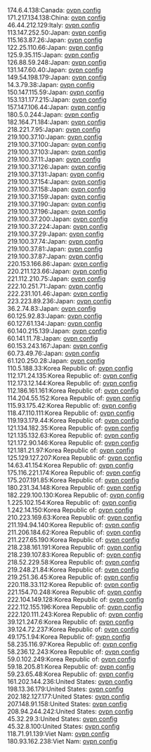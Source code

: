 174.6.4.138:Canada: [ovpn config](vpn/174_6_4_138.ovpn)  
171.217.134.138:China: [ovpn config](vpn/171_217_134_138.ovpn)  
46.44.212.129:Italy: [ovpn config](vpn/46_44_212_129.ovpn)  
113.147.252.50:Japan: [ovpn config](vpn/113_147_252_50.ovpn)  
115.163.87.26:Japan: [ovpn config](vpn/115_163_87_26.ovpn)  
122.25.110.66:Japan: [ovpn config](vpn/122_25_110_66.ovpn)  
125.9.35.115:Japan: [ovpn config](vpn/125_9_35_115.ovpn)  
126.88.59.248:Japan: [ovpn config](vpn/126_88_59_248.ovpn)  
131.147.60.40:Japan: [ovpn config](vpn/131_147_60_40.ovpn)  
149.54.198.179:Japan: [ovpn config](vpn/149_54_198_179.ovpn)  
14.3.79.38:Japan: [ovpn config](vpn/14_3_79_38.ovpn)  
150.147.115.59:Japan: [ovpn config](vpn/150_147_115_59.ovpn)  
153.131.177.215:Japan: [ovpn config](vpn/153_131_177_215.ovpn)  
157.147.106.44:Japan: [ovpn config](vpn/157_147_106_44.ovpn)  
180.5.0.244:Japan: [ovpn config](vpn/180_5_0_244.ovpn)  
182.164.71.184:Japan: [ovpn config](vpn/182_164_71_184.ovpn)  
218.221.7.95:Japan: [ovpn config](vpn/218_221_7_95.ovpn)  
219.100.37.10:Japan: [ovpn config](vpn/219_100_37_10.ovpn)  
219.100.37.100:Japan: [ovpn config](vpn/219_100_37_100.ovpn)  
219.100.37.103:Japan: [ovpn config](vpn/219_100_37_103.ovpn)  
219.100.37.11:Japan: [ovpn config](vpn/219_100_37_11.ovpn)  
219.100.37.126:Japan: [ovpn config](vpn/219_100_37_126.ovpn)  
219.100.37.131:Japan: [ovpn config](vpn/219_100_37_131.ovpn)  
219.100.37.154:Japan: [ovpn config](vpn/219_100_37_154.ovpn)  
219.100.37.158:Japan: [ovpn config](vpn/219_100_37_158.ovpn)  
219.100.37.159:Japan: [ovpn config](vpn/219_100_37_159.ovpn)  
219.100.37.190:Japan: [ovpn config](vpn/219_100_37_190.ovpn)  
219.100.37.196:Japan: [ovpn config](vpn/219_100_37_196.ovpn)  
219.100.37.200:Japan: [ovpn config](vpn/219_100_37_200.ovpn)  
219.100.37.224:Japan: [ovpn config](vpn/219_100_37_224.ovpn)  
219.100.37.29:Japan: [ovpn config](vpn/219_100_37_29.ovpn)  
219.100.37.74:Japan: [ovpn config](vpn/219_100_37_74.ovpn)  
219.100.37.81:Japan: [ovpn config](vpn/219_100_37_81.ovpn)  
219.100.37.87:Japan: [ovpn config](vpn/219_100_37_87.ovpn)  
220.153.166.86:Japan: [ovpn config](vpn/220_153_166_86.ovpn)  
220.211.123.66:Japan: [ovpn config](vpn/220_211_123_66.ovpn)  
221.112.210.75:Japan: [ovpn config](vpn/221_112_210_75.ovpn)  
222.10.251.71:Japan: [ovpn config](vpn/222_10_251_71.ovpn)  
222.231.101.46:Japan: [ovpn config](vpn/222_231_101_46.ovpn)  
223.223.89.236:Japan: [ovpn config](vpn/223_223_89_236.ovpn)  
36.2.74.83:Japan: [ovpn config](vpn/36_2_74_83.ovpn)  
60.125.92.83:Japan: [ovpn config](vpn/60_125_92_83.ovpn)  
60.127.61.134:Japan: [ovpn config](vpn/60_127_61_134.ovpn)  
60.140.215.139:Japan: [ovpn config](vpn/60_140_215_139.ovpn)  
60.141.11.78:Japan: [ovpn config](vpn/60_141_11_78.ovpn)  
60.153.243.167:Japan: [ovpn config](vpn/60_153_243_167.ovpn)  
60.73.49.76:Japan: [ovpn config](vpn/60_73_49_76.ovpn)  
61.120.250.28:Japan: [ovpn config](vpn/61_120_250_28.ovpn)  
110.5.188.33:Korea Republic of: [ovpn config](vpn/110_5_188_33.ovpn)  
112.171.24.135:Korea Republic of: [ovpn config](vpn/112_171_24_135.ovpn)  
112.173.12.144:Korea Republic of: [ovpn config](vpn/112_173_12_144.ovpn)  
112.186.161.161:Korea Republic of: [ovpn config](vpn/112_186_161_161.ovpn)  
114.204.55.152:Korea Republic of: [ovpn config](vpn/114_204_55_152.ovpn)  
115.93.175.42:Korea Republic of: [ovpn config](vpn/115_93_175_42.ovpn)  
118.47.110.111:Korea Republic of: [ovpn config](vpn/118_47_110_111.ovpn)  
119.193.179.44:Korea Republic of: [ovpn config](vpn/119_193_179_44.ovpn)  
121.134.182.35:Korea Republic of: [ovpn config](vpn/121_134_182_35.ovpn)  
121.135.132.63:Korea Republic of: [ovpn config](vpn/121_135_132_63.ovpn)  
121.172.90.146:Korea Republic of: [ovpn config](vpn/121_172_90_146.ovpn)  
121.181.21.97:Korea Republic of: [ovpn config](vpn/121_181_21_97.ovpn)  
125.129.127.207:Korea Republic of: [ovpn config](vpn/125_129_127_207.ovpn)  
14.63.41.154:Korea Republic of: [ovpn config](vpn/14_63_41_154.ovpn)  
175.116.221.174:Korea Republic of: [ovpn config](vpn/175_116_221_174.ovpn)  
175.207.191.85:Korea Republic of: [ovpn config](vpn/175_207_191_85.ovpn)  
180.231.34.148:Korea Republic of: [ovpn config](vpn/180_231_34_148.ovpn)  
182.229.100.130:Korea Republic of: [ovpn config](vpn/182_229_100_130.ovpn)  
1.225.102.154:Korea Republic of: [ovpn config](vpn/1_225_102_154.ovpn)  
1.242.14.150:Korea Republic of: [ovpn config](vpn/1_242_14_150.ovpn)  
210.223.169.63:Korea Republic of: [ovpn config](vpn/210_223_169_63.ovpn)  
211.194.94.140:Korea Republic of: [ovpn config](vpn/211_194_94_140.ovpn)  
211.206.184.62:Korea Republic of: [ovpn config](vpn/211_206_184_62.ovpn)  
211.227.65.190:Korea Republic of: [ovpn config](vpn/211_227_65_190.ovpn)  
218.238.161.191:Korea Republic of: [ovpn config](vpn/218_238_161_191.ovpn)  
218.239.107.83:Korea Republic of: [ovpn config](vpn/218_239_107_83.ovpn)  
218.52.229.58:Korea Republic of: [ovpn config](vpn/218_52_229_58.ovpn)  
219.248.21.84:Korea Republic of: [ovpn config](vpn/219_248_21_84.ovpn)  
219.251.36.45:Korea Republic of: [ovpn config](vpn/219_251_36_45.ovpn)  
220.118.33.112:Korea Republic of: [ovpn config](vpn/220_118_33_112.ovpn)  
221.154.70.248:Korea Republic of: [ovpn config](vpn/221_154_70_248.ovpn)  
222.104.149.128:Korea Republic of: [ovpn config](vpn/222_104_149_128.ovpn)  
222.112.155.196:Korea Republic of: [ovpn config](vpn/222_112_155_196.ovpn)  
222.120.111.243:Korea Republic of: [ovpn config](vpn/222_120_111_243.ovpn)  
39.121.247.6:Korea Republic of: [ovpn config](vpn/39_121_247_6.ovpn)  
39.124.72.237:Korea Republic of: [ovpn config](vpn/39_124_72_237.ovpn)  
49.175.1.94:Korea Republic of: [ovpn config](vpn/49_175_1_94.ovpn)  
58.235.116.97:Korea Republic of: [ovpn config](vpn/58_235_116_97.ovpn)  
58.236.12.243:Korea Republic of: [ovpn config](vpn/58_236_12_243.ovpn)  
59.0.102.249:Korea Republic of: [ovpn config](vpn/59_0_102_249.ovpn)  
59.18.205.81:Korea Republic of: [ovpn config](vpn/59_18_205_81.ovpn)  
59.23.65.48:Korea Republic of: [ovpn config](vpn/59_23_65_48.ovpn)  
161.202.144.236:United States: [ovpn config](vpn/161_202_144_236.ovpn)  
198.13.36.179:United States: [ovpn config](vpn/198_13_36_179.ovpn)  
202.182.127.177:United States: [ovpn config](vpn/202_182_127_177.ovpn)  
207.148.91.158:United States: [ovpn config](vpn/207_148_91_158.ovpn)  
208.94.244.242:United States: [ovpn config](vpn/208_94_244_242.ovpn)  
45.32.29.3:United States: [ovpn config](vpn/45_32_29_3.ovpn)  
45.32.8.100:United States: [ovpn config](vpn/45_32_8_100.ovpn)  
118.71.91.139:Viet Nam: [ovpn config](vpn/118_71_91_139.ovpn)  
180.93.162.238:Viet Nam: [ovpn config](vpn/180_93_162_238.ovpn)  

